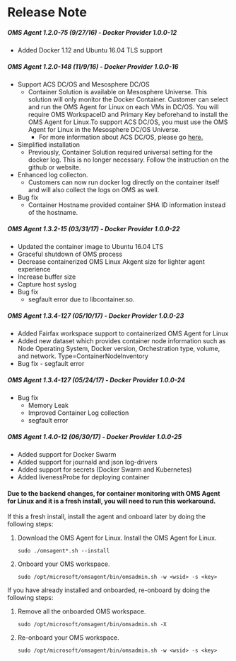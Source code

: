 # Release Note

##### OMS Agent 1.2.0-75 (9/27/16) - Docker Provider 1.0.0-12 
- Added Docker 1.12 and Ubuntu 16.04 TLS support

##### OMS Agent 1.2.0-148 (11/9/16) - Docker Provider 1.0.0-16
- Support ACS DC/OS and Mesosphere DC/OS
    -   Container Solution is available on Mesosphere Universe. This solution will only monitor the Docker Container. Customer can select and run the OMS Agent for Linux on each VMs in DC/OS. You will require OMS WorkspaceID and Primary Key beforehand to install the OMS Agent for Linux.To support ACS DC/OS, you must use the OMS Agent for Linux in the Mesosphere DC/OS Universe.  
        -   For more information about ACS DC/OS, please go [here.](https://azure.microsoft.com/en-us/documentation/services/container-service/)
-   Simplified installation 
	- Previously, Container Solution required universal setting for the docker log. This is no longer necessary. Follow the instruction on the github or website. 
-  Enhanced log collecton. 
	-  Customers can now run docker log directly on the container itself and will also collect the logs on OMS as well. 
- Bug fix
	- Container Hostname provided container SHA ID information instead of the hostname.

##### OMS Agent 1.3.2-15 (03/31/17) - Docker Provider 1.0.0-22
- Updated the container image to Ubuntu 16.04 LTS
- Graceful shutdown of OMS process
- Decrease containerized OMS Linux Akgent size for lighter agent experience
- Increase buffer size
- Capture host syslog
- Bug fix
	- segfault error due to libcontainer.so. 

##### OMS Agent 1.3.4-127 (05/10/17) - Docker Provider 1.0.0-23
- Added Fairfax workspace support to containerized OMS Agent for Linux
- Added new dataset which provides container node information such as Node Operating System, Docker version, Orchestration type, volume, and network.
	Type=ContainerNodeInventory
- Bug fix
        - segfault error 

##### OMS Agent 1.3.4-127 (05/24/17) - Docker Provider 1.0.0-24
- Bug fix
	- Memory Leak
	- Improved Container Log collection
	- segfault error

##### OMS Agent 1.4.0-12 (06/30/17) - Docker Provider 1.0.0-25
- Added support for Docker Swarm
- Added support for journald and json log-drivers
- Added support for secrets (Docker Swarm and Kubernetes)
- Added livenessProbe for deploying container

#### Due to the backend changes, for container monitoring with OMS Agent for Linux and it is a fresh install, you will need to run this workaround. 

If this a fresh install, install the agent and onboard later by doing the following steps: 
1. Download the OMS Agent for Linux. Install the OMS Agent for Linux. 

	```sudo ./omsagent*.sh --install``` 

2. Onboard your OMS workspace.

	```sudo /opt/microsoft/omsagent/bin/omsadmin.sh -w <wsid> -s <key>``` 

If you have already installed and onboarded, re-onboard by doing the following steps:
1. Remove all the onboarded OMS workspace.  

	```sudo /opt/microsoft/omsagent/bin/omsadmin.sh -X```

2. Re-onboard your OMS workspace. 

	```sudo /opt/microsoft/omsagent/bin/omsadmin.sh -w <wsid> -s <key>```
